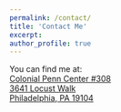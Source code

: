 ```yaml
---
permalink: /contact/
title: 'Contact Me'
excerpt: 
author_profile: true
---
```


You can find me at:   
<a target='_blank' href="https://goo.gl/maps/6SeVHnumvaTYiznv7">
  Colonial Penn Center #308  
  3641 Locust Walk  
  Philadelphia, PA 19104
</a>